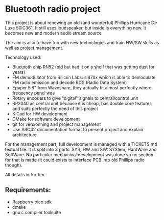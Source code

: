 # Bluetooth radio project

This project is about renewing an old (and wonderful) Phillips Hurricane De Luxe 50IC361.
It still uses loudspeaker, but inside is everything new. It becomes new and modern audio stream source

The aim is also to have fun with new technologies and train HW/SW skills as well as project management. 

Technology used:  
- Bluetooth chip RN52 (old but had it on a shelf that was getting dust for years)
- FM demodulator from Silicon Labs: si470x which is able to demodulate FM radio emission and decode RDS (Radio Data System)
- Epaper 5.8" from Waveshare, they actually fit almost perfectly where frequency panel was
- Rotary encoders to give "digital" signals to central/control unit
- RP2040 as central unit because it is cheap, has double core features and suits perfectly the need of this project
- KiCad for HW development
- CMake for software development
- git for versionning and project management
- Use ARC42 documentation format to present project and explain architecture

For the management part, full development is managed with a TICKETS.md textual file. It is split into 3 parts: SYS, HW and SW: SYStem, HardWare and SoftWare. No particular mechanical development was done so no section for that is made (it could exists to interface PCB into old Phillips radio though).

All details in further 

## Requirements:

- Raspberry pico sdk
- cmake
- gnu c compiler toolsuite

